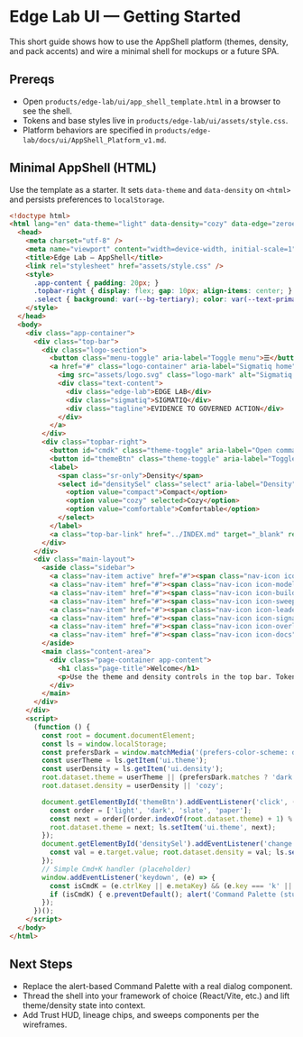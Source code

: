 # Edge Lab UI — Getting Started

This short guide shows how to use the AppShell platform (themes, density, and pack accents) and wire a minimal shell for mockups or a future SPA.

## Prereqs
- Open `products/edge-lab/ui/app_shell_template.html` in a browser to see the shell.
- Tokens and base styles live in `products/edge-lab/ui/assets/style.css`.
- Platform behaviors are specified in `products/edge-lab/docs/ui/AppShell_Platform_v1.md`.

## Minimal AppShell (HTML)
Use the template as a starter. It sets `data-theme` and `data-density` on `<html>` and persists preferences to `localStorage`.

```html
<!doctype html>
<html lang="en" data-theme="light" data-density="cozy" data-edge="zeroedge">
  <head>
    <meta charset="utf-8" />
    <meta name="viewport" content="width=device-width, initial-scale=1" />
    <title>Edge Lab — AppShell</title>
    <link rel="stylesheet" href="assets/style.css" />
    <style>
      .app-content { padding: 20px; }
      .topbar-right { display: flex; gap: 10px; align-items: center; }
      .select { background: var(--bg-tertiary); color: var(--text-primary); border: 1px solid var(--border-color); border-radius: 6px; padding: 6px 8px; }
    </style>
  </head>
  <body>
    <div class="app-container">
      <div class="top-bar">
        <div class="logo-section">
          <button class="menu-toggle" aria-label="Toggle menu">☰</button>
          <a href="#" class="logo-container" aria-label="Sigmatiq home">
            <img src="assets/logo.svg" class="logo-mark" alt="Sigmatiq logo" />
            <div class="text-content">
              <div class="edge-lab">EDGE LAB</div>
              <div class="sigmatiq">SIGMATIQ</div>
              <div class="tagline">EVIDENCE TO GOVERNED ACTION</div>
            </div>
          </a>
        </div>
        <div class="topbar-right">
          <button id="cmdk" class="theme-toggle" aria-label="Open command palette" title="Command Palette (Ctrl/⌘+K)">⌘K</button>
          <button id="themeBtn" class="theme-toggle" aria-label="Toggle theme" title="Theme">◑</button>
          <label>
            <span class="sr-only">Density</span>
            <select id="densitySel" class="select" aria-label="Density">
              <option value="compact">Compact</option>
              <option value="cozy" selected>Cozy</option>
              <option value="comfortable">Comfortable</option>
            </select>
          </label>
          <a class="top-bar-link" href="../INDEX.md" target="_blank" rel="noreferrer">Docs</a>
        </div>
      </div>
      <div class="main-layout">
        <aside class="sidebar">
          <a class="nav-item active" href="#"><span class="nav-icon icon-dashboard"><span></span></span>Dashboard</a>
          <a class="nav-item" href="#"><span class="nav-icon icon-models"><span></span></span>Models</a>
          <a class="nav-item" href="#"><span class="nav-icon icon-build"><span></span></span>Build/Train/Backtest</a>
          <a class="nav-item" href="#"><span class="nav-icon icon-sweeps"><span></span></span>Sweeps</a>
          <a class="nav-item" href="#"><span class="nav-icon icon-leaderboard"><span></span></span>Leaderboard</a>
          <a class="nav-item" href="#"><span class="nav-icon icon-signals"><span></span></span>Signals</a>
          <a class="nav-item" href="#"><span class="nav-icon icon-overlay"><span></span></span>Overlay</a>
          <a class="nav-item" href="#"><span class="nav-icon icon-docs"><span></span></span>Docs</a>
        </aside>
        <main class="content-area">
          <div class="page-container app-content">
            <h1 class="page-title">Welcome</h1>
            <p>Use the theme and density controls in the top bar. Tokens from <code>assets/style.css</code> drive surfaces, text, borders, and status colors.</p>
          </div>
        </main>
      </div>
    </div>
    <script>
      (function () {
        const root = document.documentElement;
        const ls = window.localStorage;
        const prefersDark = window.matchMedia('(prefers-color-scheme: dark)');
        const userTheme = ls.getItem('ui.theme');
        const userDensity = ls.getItem('ui.density');
        root.dataset.theme = userTheme || (prefersDark.matches ? 'dark' : 'light');
        root.dataset.density = userDensity || 'cozy';

        document.getElementById('themeBtn').addEventListener('click', () => {
          const order = ['light', 'dark', 'slate', 'paper'];
          const next = order[(order.indexOf(root.dataset.theme) + 1) % order.length];
          root.dataset.theme = next; ls.setItem('ui.theme', next);
        });
        document.getElementById('densitySel').addEventListener('change', (e) => {
          const val = e.target.value; root.dataset.density = val; ls.setItem('ui.density', val);
        });
        // Simple Cmd+K handler (placeholder)
        window.addEventListener('keydown', (e) => {
          const isCmdK = (e.ctrlKey || e.metaKey) && (e.key === 'k' || e.key === 'K');
          if (isCmdK) { e.preventDefault(); alert('Command Palette (stub)'); }
        });
      })();
    </script>
  </body>
</html>
```

## Next Steps
- Replace the alert-based Command Palette with a real dialog component.
- Thread the shell into your framework of choice (React/Vite, etc.) and lift theme/density state into context.
- Add Trust HUD, lineage chips, and sweeps components per the wireframes.

